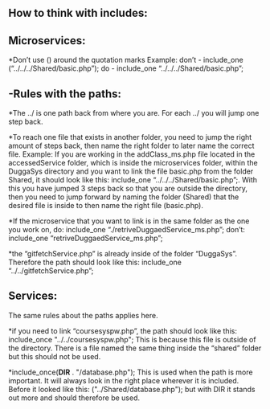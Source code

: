 ## How to think with includes: 

## Microservices:
*Don’t use () around the quotation marks 
Example:
don’t - include_one (“../../../Shared/basic.php”);
do - include_one “../../../Shared/basic.php”;

## -Rules with the paths:
*The ../ is one path back from where you are. For each ../ you will jump one step back.
 
*To reach one file that exists in another folder, you need to jump the right amount of steps back, then name the right folder to later name the correct file. 
Example: If you are working in the addClass_ms.php file located in the accessedService folder, which is inside the microservices folder, within the DuggaSys directory and you want to link the file basic.php from the folder Shared, it should look like this: include_one “../../../Shared/basic.php”;. With this you have jumped 3 steps back so that you are outside the directory, then you need to jump forward by naming the folder (Shared) that the desired file is inside to then name the right file (basic.php). 

*If the microservice that you want to link is in the same folder as the one you work on, 
do: include_one “./retriveDuggaedService_ms.php”;
don’t: include_one “retriveDuggaedService_ms.php”;

*the “gitfetchService.php” is already inside of the folder “DuggaSys”. Therefore the path should look like this: 
include_one “../../gitfetchService.php”;

## Services:
The same rules about the paths applies here. 

*if you need to link “coursesyspw.php”, the path should look like this:
include_once "../../coursesyspw.php";
This is because this file is outside of the directory. There is a file named the same thing inside the “shared” folder but this should not be used. 

*include_once(__DIR__ . "/database.php");
This is used when the path is more important. It will always look in the right place wherever it is included. 
Before it looked like this: ("../Shared/database.php");
but with DIR it stands out more and should therefore be used. 

